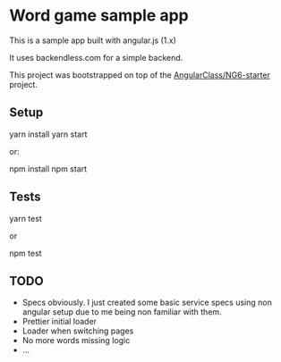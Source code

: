# Word game sample app

This is a sample app built with angular.js (1.x)

It uses backendless.com for a simple backend.

This project was bootstrapped on top of the [AngularClass/NG6-starter](https://github.com/AngularClass/NG6-starter) project.

## Setup
yarn install
yarn start

or:

npm install
npm start


## Tests
yarn test

or

npm test


## TODO
- Specs obviously. I just created some basic service specs using non angular setup due to me being non familiar with them.
- Prettier initial loader
- Loader when switching pages
- No more words missing logic
- ...
